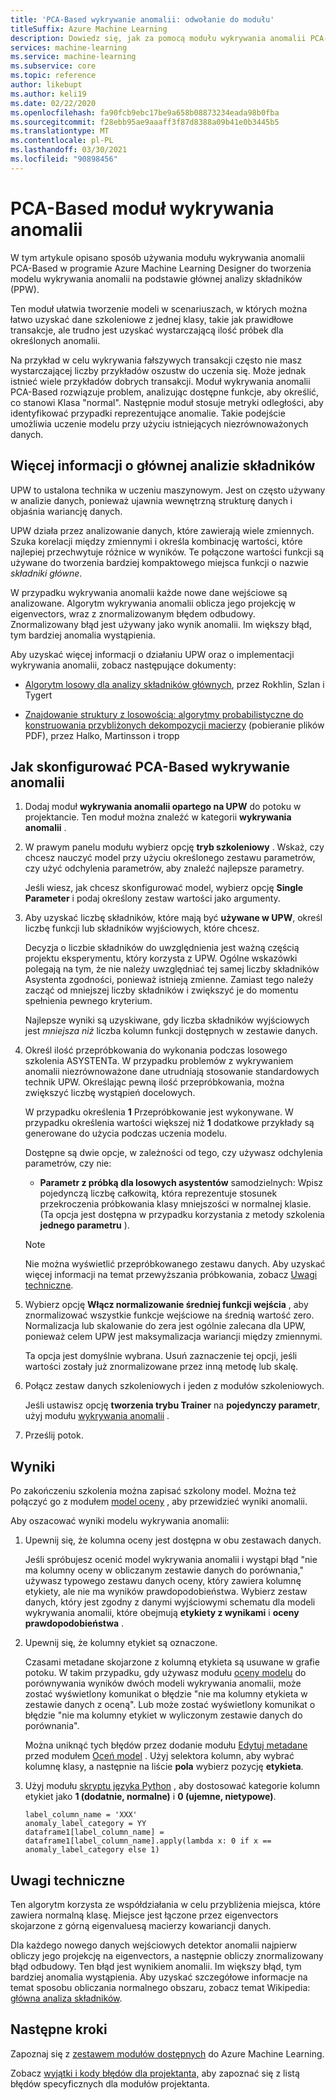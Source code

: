 ```yaml
---
title: 'PCA-Based wykrywanie anomalii: odwołanie do modułu'
titleSuffix: Azure Machine Learning
description: Dowiedz się, jak za pomocą modułu wykrywania anomalii PCA-Based utworzyć model wykrywania anomalii oparty na głównej analizie składników (PPW).
services: machine-learning
ms.service: machine-learning
ms.subservice: core
ms.topic: reference
author: likebupt
ms.author: keli19
ms.date: 02/22/2020
ms.openlocfilehash: fa90fcb9ebc17be9a658b08873234eada98b0fba
ms.sourcegitcommit: f28ebb95ae9aaaff3f87d8388a09b41e0b3445b5
ms.translationtype: MT
ms.contentlocale: pl-PL
ms.lasthandoff: 03/30/2021
ms.locfileid: "90898456"
---
```

# <a name="pca-based-anomaly-detection-module"></a>PCA-Based moduł wykrywania anomalii

W tym artykule opisano sposób używania modułu wykrywania anomalii PCA-Based w programie Azure Machine Learning Designer do tworzenia modelu wykrywania anomalii na podstawie głównej analizy składników (PPW).

Ten moduł ułatwia tworzenie modeli w scenariuszach, w których można łatwo uzyskać dane szkoleniowe z jednej klasy, takie jak prawidłowe transakcje, ale trudno jest uzyskać wystarczającą ilość próbek dla określonych anomalii. 

Na przykład w celu wykrywania fałszywych transakcji często nie masz wystarczającej liczby przykładów oszustw do uczenia się. Może jednak istnieć wiele przykładów dobrych transakcji. Moduł wykrywania anomalii PCA-Based rozwiązuje problem, analizując dostępne funkcje, aby określić, co stanowi Klasa "normal". Następnie moduł stosuje metryki odległości, aby identyfikować przypadki reprezentujące anomalie. Takie podejście umożliwia uczenie modelu przy użyciu istniejących niezrównoważonych danych.

## <a name="more-about-principal-component-analysis"></a>Więcej informacji o głównej analizie składników

UPW to ustalona technika w uczeniu maszynowym. Jest on często używany w analizie danych, ponieważ ujawnia wewnętrzną strukturę danych i objaśnia wariancję danych.

UPW działa przez analizowanie danych, które zawierają wiele zmiennych. Szuka korelacji między zmiennymi i określa kombinację wartości, które najlepiej przechwytuje różnice w wyników. Te połączone wartości funkcji są używane do tworzenia bardziej kompaktowego miejsca funkcji o nazwie *składniki główne*.

W przypadku wykrywania anomalii każde nowe dane wejściowe są analizowane. Algorytm wykrywania anomalii oblicza jego projekcję w eigenvectors, wraz z znormalizowanym błędem odbudowy. Znormalizowany błąd jest używany jako wynik anomalii. Im większy błąd, tym bardziej anomalia wystąpienia.

Aby uzyskać więcej informacji o działaniu UPW oraz o implementacji wykrywania anomalii, zobacz następujące dokumenty:

- [Algorytm losowy dla analizy składników głównych](https://arxiv.org/abs/0809.2274), przez Rokhlin, Szlan i Tygert

- [Znajdowanie struktury z losowością: algorytmy probabilistyczne do konstruowania przybliżonych dekompozycji macierzy](http://users.cms.caltech.edu/~jtropp/papers/HMT11-Finding-Structure-SIREV.pdf) (pobieranie plików PDF), przez Halko, Martinsson i tropp

## <a name="how-to-configure-pca-based-anomaly-detection"></a>Jak skonfigurować PCA-Based wykrywanie anomalii

1. Dodaj moduł **wykrywania anomalii opartego na UPW** do potoku w projektancie. Ten moduł można znaleźć w kategorii **wykrywania anomalii** .

2. W prawym panelu modułu wybierz opcję **tryb szkoleniowy** . Wskaż, czy chcesz nauczyć model przy użyciu określonego zestawu parametrów, czy użyć odchylenia parametrów, aby znaleźć najlepsze parametry.

    Jeśli wiesz, jak chcesz skonfigurować model, wybierz opcję **Single Parameter** i podaj określony zestaw wartości jako argumenty.

3. Aby uzyskać liczbę składników, które mają być **używane w UPW**, określ liczbę funkcji lub składników wyjściowych, które chcesz.

    Decyzja o liczbie składników do uwzględnienia jest ważną częścią projektu eksperymentu, który korzysta z UPW. Ogólne wskazówki polegają na tym, że nie należy uwzględniać tej samej liczby składników Asystenta zgodności, ponieważ istnieją zmienne. Zamiast tego należy zacząć od mniejszej liczby składników i zwiększyć je do momentu spełnienia pewnego kryterium.

    Najlepsze wyniki są uzyskiwane, gdy liczba składników wyjściowych jest *mniejsza niż* liczba kolumn funkcji dostępnych w zestawie danych.

4. Określ ilość przepróbkowania do wykonania podczas losowego szkolenia ASYSTENTa. W przypadku problemów z wykrywaniem anomalii niezrównoważone dane utrudniają stosowanie standardowych technik UPW. Określając pewną ilość przepróbkowania, można zwiększyć liczbę wystąpień docelowych.

    W przypadku określenia **1** Przepróbkowanie jest wykonywane. W przypadku określenia wartości większej niż **1** dodatkowe przykłady są generowane do użycia podczas uczenia modelu.

    Dostępne są dwie opcje, w zależności od tego, czy używasz odchylenia parametrów, czy nie:

    - **Parametr z próbką dla losowych asystentów** samodzielnych: Wpisz pojedynczą liczbę całkowitą, która reprezentuje stosunek przekroczenia próbkowania klasy mniejszości w normalnej klasie. (Ta opcja jest dostępna w przypadku korzystania z metody szkolenia **jednego parametru** ).

    > [!NOTE]
    > Nie można wyświetlić przepróbkowanego zestawu danych. Aby uzyskać więcej informacji na temat przewyższania próbkowania, zobacz [Uwagi techniczne](#technical-notes).

5. Wybierz opcję **Włącz normalizowanie średniej funkcji wejścia** , aby znormalizować wszystkie funkcje wejściowe na średnią wartość zero. Normalizacja lub skalowanie do zera jest ogólnie zalecana dla UPW, ponieważ celem UPW jest maksymalizacja wariancji między zmiennymi.

    Ta opcja jest domyślnie wybrana. Usuń zaznaczenie tej opcji, jeśli wartości zostały już znormalizowane przez inną metodę lub skalę.

6. Połącz zestaw danych szkoleniowych i jeden z modułów szkoleniowych.

   Jeśli ustawisz opcję **tworzenia trybu Trainer** na **pojedynczy parametr**, użyj modułu [wykrywania anomalii](train-anomaly-detection-model.md) .

7. Prześlij potok.

## <a name="results"></a>Wyniki

Po zakończeniu szkolenia można zapisać szkolony model. Można też połączyć go z modułem [model oceny](score-model.md) , aby przewidzieć wyniki anomalii.

Aby oszacować wyniki modelu wykrywania anomalii:

1. Upewnij się, że kolumna oceny jest dostępna w obu zestawach danych.

    Jeśli spróbujesz ocenić model wykrywania anomalii i wystąpi błąd "nie ma kolumny oceny w obliczanym zestawie danych do porównania," używasz typowego zestawu danych oceny, który zawiera kolumnę etykiety, ale nie ma wyników prawdopodobieństwa. Wybierz zestaw danych, który jest zgodny z danymi wyjściowymi schematu dla modeli wykrywania anomalii, które obejmują **etykiety z wynikami** i **oceny prawdopodobieństwa** .

2. Upewnij się, że kolumny etykiet są oznaczone.

    Czasami metadane skojarzone z kolumną etykieta są usuwane w grafie potoku. W takim przypadku, gdy używasz modułu [oceny modelu](evaluate-model.md) do porównywania wyników dwóch modeli wykrywania anomalii, może zostać wyświetlony komunikat o błędzie "nie ma kolumny etykieta w zestawie danych z oceną". Lub może zostać wyświetlony komunikat o błędzie "nie ma kolumny etykiet w wyliczonym zestawie danych do porównania".

    Można uniknąć tych błędów przez dodanie modułu [Edytuj metadane](edit-metadata.md) przed modułem [Oceń model](evaluate-model.md) . Użyj selektora kolumn, aby wybrać kolumnę klasy, a następnie na liście **pola** wybierz pozycję **etykieta**.

3. Użyj modułu [skryptu języka Python](execute-python-script.md) , aby dostosować kategorie kolumn etykiet jako **1 (dodatnie, normalne)** i **0 (ujemne, nietypowe)**.

    ````
    label_column_name = 'XXX'
    anomaly_label_category = YY
    dataframe1[label_column_name] = dataframe1[label_column_name].apply(lambda x: 0 if x == anomaly_label_category else 1)
    ````

    
## <a name="technical-notes"></a>Uwagi techniczne

Ten algorytm korzysta ze współdziałania w celu przybliżenia miejsca, które zawiera normalną klasę. Miejsce jest łączone przez eigenvectors skojarzone z górną eigenvaluesą macierzy kowariancji danych. 

Dla każdego nowego danych wejściowych detektor anomalii najpierw obliczy jego projekcję na eigenvectors, a następnie obliczy znormalizowany błąd odbudowy. Ten błąd jest wynikiem anomalii. Im większy błąd, tym bardziej anomalia wystąpienia. Aby uzyskać szczegółowe informacje na temat sposobu obliczania normalnego obszaru, zobacz temat Wikipedia: [główna analiza składników](https://wikipedia.org/wiki/Principal_component_analysis). 


## <a name="next-steps"></a>Następne kroki

Zapoznaj się z [zestawem modułów dostępnych](module-reference.md) do Azure Machine Learning. 

Zobacz [wyjątki i kody błędów dla projektanta,](designer-error-codes.md) aby zapoznać się z listą błędów specyficznych dla modułów projektanta.